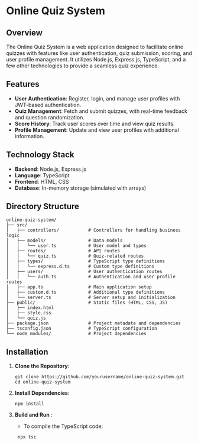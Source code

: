 # Online Quiz System

## Overview

The Online Quiz System is a web application designed to facilitate online quizzes with features like user authentication, quiz submission, scoring, and user profile management. It utilizes Node.js, Express.js, TypeScript, and a few other technologies to provide a seamless quiz experience.

## Features

- **User Authentication**: Register, login, and manage user profiles with JWT-based authentication.
- **Quiz Management**: Fetch and submit quizzes, with real-time feedback and question randomization.
- **Score History**: Track user scores over time and view quiz results.
- **Profile Management**: Update and view user profiles with additional information.

## Technology Stack

- **Backend**: Node.js, Express.js
- **Language**: TypeScript
- **Frontend**: HTML, CSS
- **Database**: In-memory storage (simulated with arrays)

## Directory Structure
```
online-quiz-system/
├── src/
│   ├── controllers/           # Controllers for handling business logic
│   ├── models/                # Data models
│   │   └── user.ts            # User model and types
│   ├── routes/                # API routes
│   │   └── quiz.ts            # Quiz-related routes
│   ├── types/                 # TypeScript type definitions
│   │   └── express.d.ts       # Custom type definitions
│   ├── users/                 # User authentication routes
│   │   └── auth.ts            # Authentication and user profile routes
│   ├── app.ts                 # Main application setup
│   ├── custom.d.ts            # Additional type definitions
│   └── server.ts              # Server setup and initialization
├── public/                    # Static files (HTML, CSS, JS)
│   ├── index.html
│   ├── style.css
│   └── quiz.js
├── package.json               # Project metadata and dependencies
├── tsconfig.json              # TypeScript configuration
└── node_modules/              # Project dependencies
```

## Installation

1. **Clone the Repository**:

   ```
   git clone https://github.com/yourusername/online-quiz-system.git
   cd online-quiz-system
   ```

2. **Install Dependencies**:

   ```
   npm install
   ```

3. **Build and Run** :

   - To compile the TypeScript code:

   ```
    npx tsc
   ```
